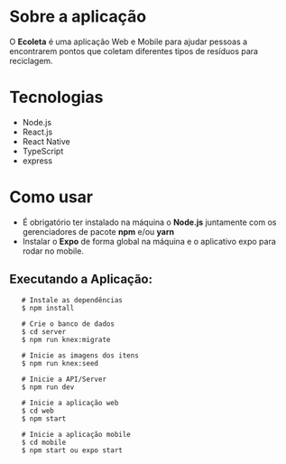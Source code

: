 # Sobre a aplicação

O **Ecoleta** é uma aplicação Web e Mobile para ajudar pessoas a encontrarem pontos que coletam diferentes tipos de resíduos para reciclagem.

# Tecnologias

- Node.js
- React.js
- React Native
- TypeScript
- express

# Como usar

- É obrigatório ter instalado na máquina o **Node.js** juntamente com os gerenciadores de pacote **npm** e/ou **yarn**
- Instalar o **Expo** de forma global na máquina e o aplicativo expo para rodar no mobile.

## Executando a Aplicação:

 ```
    # Instale as dependências
    $ npm install

    # Crie o banco de dados
    $ cd server
    $ npm run knex:migrate

    # Inicie as imagens dos itens
    $ npm run knex:seed

    # Inicie a API/Server
    $ npm run dev

    # Inicie a aplicação web
    $ cd web
    $ npm start

    # Inicie a aplicação mobile
    $ cd mobile
    $ npm start ou expo start